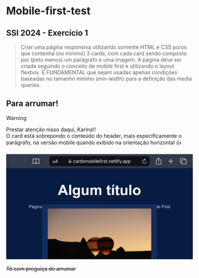 # Mobile-first-test

## SSI 2024 - Exercício 1
> Criar uma página responsiva utilizando somente HTML e CSS puros que contenha (no mínimo) 3 cards, com cada card sendo composto por (pelo menos) um parágrafo e uma imagem.
> A página deve ser criada seguindo o conceito de mobile first e utilizando o layout flexbox. É FUNDAMENTAL que sejam usadas apenas condições baseadas no tamanho mínimo (min-width) para a definição das media queries.

## Para arrumar!
> [!WARNING]
> Prestar atenção nisso daqui, Karina!! <br>
> O card está sobrepondo o conteúdo do header, mais especificamente o parágrafo, na versão mobile quando exibido na orientação horizontal :+1:
> <br><br>
> ![Print da página exibido na orientação horizontal na versão  mobile](imgs/print-mobile.png)

~~Tô com preguiça de arrumar~~